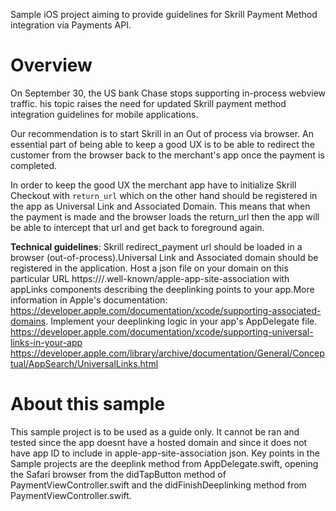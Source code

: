 Sample iOS project aiming to provide guidelines for Skrill Payment Method integration via Payments API.

# Overview
On September 30, the US bank Chase stops supporting in-process webview traffic. his topic raises the need for updated Skrill payment method integration guidelines for mobile applications.

Our recommendation is to start Skrill in an Out of process via browser. An essential part of being able to keep a good UX is to be able to redirect the customer from the browser back to the merchant's app once the payment is completed.

In order to keep the good UX the merchant app have to initialize Skrill Checkout with ``return_url`` which on the other hand should be registered in the app as Universal Link and Associated Domain. This means that when the payment is made and the browser loads the return_url then the app will be able to intercept that url and get back to foreground again.

**Technical guidelines**: Skrill redirect_payment url should be loaded in a browser (out-of-process).Universal Link and Associated domain should be registered in the application. Host a json file on your domain on this particular URL https://<fully qualified domain>/.well-known/apple-app-site-association with appLinks components describing the deeplinking points to your app.More information in Apple's documentation: https://developer.apple.com/documentation/xcode/supporting-associated-domains. Implement your deeplinking logic in your app's AppDelegate file. https://developer.apple.com/documentation/xcode/supporting-universal-links-in-your-app https://developer.apple.com/library/archive/documentation/General/Conceptual/AppSearch/UniversalLinks.html
  
# About this sample
This sample project is to be used as a guide only. It cannot be ran and tested since the app doesnt have a hosted domain and since it does not have app ID to include in apple-app-site-association json. 
  Key points in the Sample projects are the deeplink method from AppDelegate.swift, opening the Safari browser from the didTapButton method of PaymentViewController.swift and the didFinishDeeplinking method from PaymentViewController.swift.
